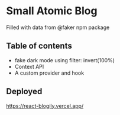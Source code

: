 # Small Atomic Blog 

Filled with data from @faker npm package

## Table of contents

- fake dark mode using filter: invert(100%)
- Context API
- A custom provider and hook

## Deployed

https://react-blogily.vercel.app/
